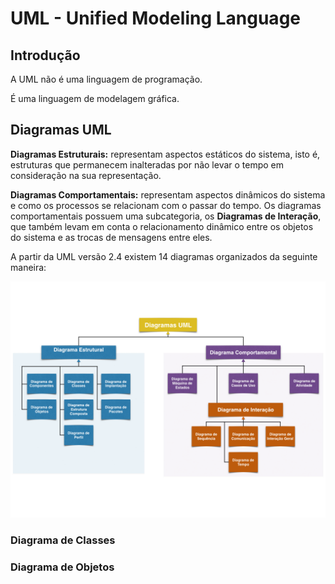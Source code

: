 # UML - Unified Modeling Language

## Introdução

A UML não é uma linguagem de programação.

É uma linguagem de modelagem gráfica.

## Diagramas UML

**Diagramas Estruturais:** representam aspectos estáticos do sistema, isto é, estruturas que permanecem inalteradas por não levar o tempo em consideração na sua representação.

**Diagramas Comportamentais:** representam aspectos dinâmicos do sistema e como os processos se relacionam com o passar do tempo. Os diagramas comportamentais possuem uma subcategoria, os **Diagramas de Interação**, que também levam em conta o relacionamento dinâmico entre os objetos do sistema e as trocas de mensagens entre eles.

A partir da UML versão 2.4 existem 14 diagramas organizados da seguinte maneira:

![Diagramas UML](../images/diagramas_uml.png)

### Diagrama de Classes

### Diagrama de Objetos